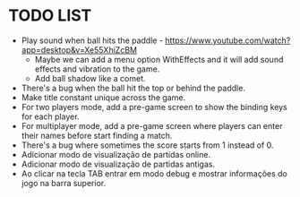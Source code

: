 # TODO LIST

* Play sound when ball hits the paddle - https://www.youtube.com/watch?app=desktop&v=Xe55XhiZcBM
    * Maybe we can add a menu option WithEffects and it will add sound effects and vibration to the game.
    * Add ball shadow like a comet.
* There's a bug when the ball hit the top or behind the paddle.
* Make title constant unique across the game.
* For two players mode, add a pre-game screen to show the binding keys for each player.
* For multiplayer mode, add a pre-game screen where players can enter their names before start finding a match.
* There's a bug where sometimes the score starts from 1 instead of 0.
* Adicionar modo de visualização de partidas online.
* Adicionar modo de visualização de partidas antigas.
* Ao clicar na tecla TAB entrar em modo debug e mostrar informações do jogo na barra superior.
